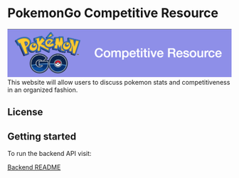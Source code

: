 # PokemonGo Competitive Resource
![Pokemon Go Competitive Resource Logo](readme_images/pogoLogo.PNG )
This website will allow users to discuss pokemon stats and competitiveness
in an organized fashion.


## License



## Getting started



To run the backend API visit: 

[Backend README](backend/pokemonGoComp/README.md)
